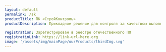 ```yaml
---
layout: default
permalink: /sk
productTitle: ПК «СтройКонтроль»
productDescription: Прикладное решение для контроля за качеством выполнения строительных работ и выдачи предписаний с помощью мобильных устройств.

registration: Зарегистрирован в реестре отечественного ПО
registratinLink: https://link-url-here.org
image: '/assets/img/mainPage/ourProducts/thirdImg.svg'
---
```

